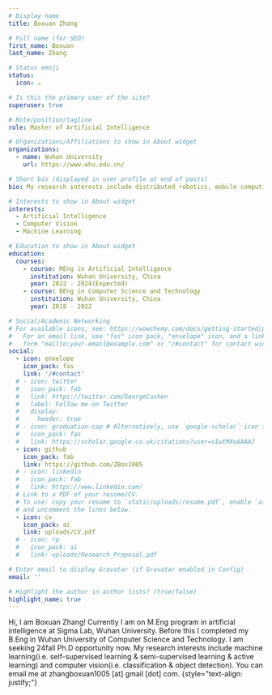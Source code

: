 ```yaml
---
# Display name
title: Boxuan Zhang

# Full name (for SEO)
first_name: Boxuan
last_name: Zhang

# Status emoji
status:
  icon: ☕️

# Is this the primary user of the site?
superuser: true

# Role/position/tagline
role: Master of Artificial Intelligence

# Organizations/Affiliations to show in About widget
organizations:
  - name: Wuhan University
    url: https://www.whu.edu.cn/

# Short bio (displayed in user profile at end of posts)
bio: My research interests include distributed robotics, mobile computing and programmable matter.

# Interests to show in About widget
interests:
  - Artificial Intelligence
  - Computer Vision
  - Machine Learning

# Education to show in About widget
education:
  courses:
    - course: MEng in Artificial Intelligence
      institution: Wuhan University, China
      year: 2022 - 2024(Expected)
    - course: BEng in Computer Science and Technology
      institution: Wuhan University, China
      year: 2018 - 2022

# Social/Academic Networking
# For available icons, see: https://wowchemy.com/docs/getting-started/page-builder/#icons
#   For an email link, use "fas" icon pack, "envelope" icon, and a link in the
#   form "mailto:your-email@example.com" or "/#contact" for contact widget.
social:
  - icon: envelope
    icon_pack: fas
    link: '/#contact'
  # - icon: twitter
  #   icon_pack: fab
  #   link: https://twitter.com/GeorgeCushen
  #   label: Follow me on Twitter
  #   display:
  #     header: true
  # - icon: graduation-cap # Alternatively, use `google-scholar` icon from `ai` icon pack
  #   icon_pack: fas
  #   link: https://scholar.google.co.uk/citations?user=sIwtMXoAAAAJ
  - icon: github
    icon_pack: fab
    link: https://github.com/ZBox1005
  # - icon: linkedin
  #   icon_pack: fab
  #   link: https://www.linkedin.com/
  # Link to a PDF of your resume/CV.
  # To use: copy your resume to `static/uploads/resume.pdf`, enable `ai` icons in `params.yaml`,
  # and uncomment the lines below.
  - icon: cv
    icon_pack: ai
    link: uploads/CV.pdf
  # - icon: rp
  #   icon_pack: ai
  #   link: uploads/Research_Proposal.pdf

# Enter email to display Gravatar (if Gravatar enabled in Config)
email: ''

# Highlight the author in author lists? (true/false)
highlight_name: true
---
```


Hi, I am Boxuan Zhang! Currently I am on M.Eng program in artificial intelligence at Sigma Lab, Wuhan University. Before this I completed my B.Eng in Wuhan University of Computer Science and Technology. I am seeking 24fall Ph.D opportunity now. My research interests include machine learning(i.e. self-supervised learning & semi-supervised learning & active learning) and computer vision(i.e. classification & object detection). You can email me at zhangboxuan1005 [at] gmail [dot] com.
{style="text-align: justify;"}